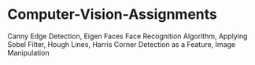 # Computer-Vision-Assignments
Canny Edge Detection, Eigen Faces Face Recognition Algorithm, Applying Sobel Filter, Hough Lines, Harris Corner Detection as a Feature, Image Manipulation 
